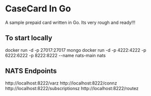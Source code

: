 # CaseCard In Go

A sample prepaid card written in Go. Its very rough and ready!!!

## To start locally

docker run -d -p 27017:27017 mongo
docker run -d -p 4222:4222 -p 6222:6222 -p 8222:8222 --name nats-main nats

## NATS Endpoints
http://localhost:8222/varz
http://localhost:8222/connz
http://localhost:8222/subscriptionsz
http://localhost:8222/routez
